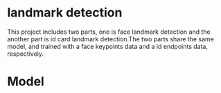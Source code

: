# landmark detection
This project includes two parts, one is face landmark detection and the another part is id card landmark detection.The two parts share the same model, and trained with a face keypoints data and a id endpoints data, respectively.

# Model



